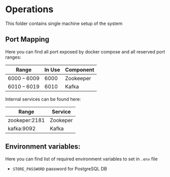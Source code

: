 # Operations

This folder contains single machine setup of the system


## Port Mapping

Here you can find all port exposed by docker compose and all reserved port ranges: 

| Range       | In Use      | Component |
|-------------|-------------|-----------|
| 6000 – 6009 | 6000        | Zookeeper |
| 6010 – 6019 | 6010        | Kafka     |

Internal services can be found here:

| Range         | Service     |
|---------------|-------------|
| zookeper:2181 | Zookeper    |
| kafka:9092    | Kafka       |

## Environment variables:

Here you can find list of required environment variables to set in `.env` file

- `STORE_PASSWORD` password for PostgreSQL DB